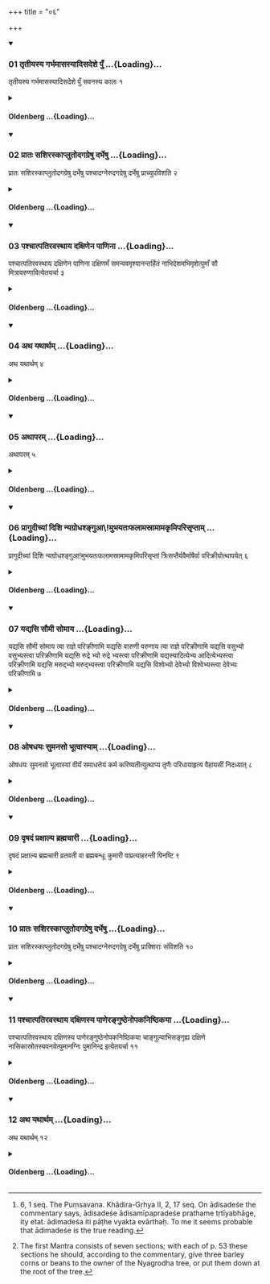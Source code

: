 +++
title = "०६"

+++

<div class="js_include" includetitle="true" newlevelforh1="3" unfilled url="/vedAH_sAma/kauthumam/sUtram/gobhila-gRhyam/vishvAsa-prastutiH/2/06/01_tRtIyasya_garbhamAsasyAdisadeshe_pu.N.md">
<details open><summary><h3>01 तृतीयस्य गर्भमासस्यादिसदेशे पुँ ...{Loading}...</h3></summary>

तृतीयस्य गर्भमासस्यादिसदेशे पुँ सवनस्य कालः १
</details>
</div>
<div class="js_include collapsed" newlevelforh1="4" title="Oldenberg" unfilled url="/vedAH_sAma/kauthumam/sUtram/gobhila-gRhyam/oldenberg/2/06/01_tRtIyasya_garbhamAsasyAdisadeshe_pu.N.md">
<details><summary><h4>Oldenberg ...{Loading}...</h4></summary>

1. [^1]  The beginning of the third month of pregnancy is the time for the Puṃsavana (i.e. the ceremony to secure the birth of a son).


[^1]:  6, 1 seq. The Puṃsavana. Khādira-Gṛhya II, 2, 17 seq. On ādisadeśe the commentary says, ādisadeśe ādisamīpapradeśe prathame tṛtīyabhāge, ity etat. ādimadeśa iti pāṭhe vyakta evārthaḥ. To me it seems probable that ādimadeśe is the true reading.

</details>
</div>
<div class="js_include" includetitle="true" newlevelforh1="3" unfilled url="/vedAH_sAma/kauthumam/sUtram/gobhila-gRhyam/vishvAsa-prastutiH/2/06/02_prAtaH_sashiraskAplutodagagreShu_darbheShu.md">
<details open><summary><h3>02 प्रातः सशिरस्काप्लुतोदगग्रेषु दर्भेषु ...{Loading}...</h3></summary>

प्रातः सशिरस्काप्लुतोदगग्रेषु दर्भेषु पश्चादग्नेरुदगग्रेषु दर्भेषु प्राच्युपविशति २
</details>
</div>
<div class="js_include collapsed" newlevelforh1="4" title="Oldenberg" unfilled url="/vedAH_sAma/kauthumam/sUtram/gobhila-gRhyam/oldenberg/2/06/02_prAtaH_sashiraskAplutodagagreShu_darbheShu.md">
<details><summary><h4>Oldenberg ...{Loading}...</h4></summary>

2. In the morning, after she has been washed, sitting on northward-pointed Darbha grass, (all over her body) including her head, she sits down to the west of the fire on northward-pointed Darbha grass, facing the east.

</details>
</div>
<div class="js_include" includetitle="true" newlevelforh1="3" unfilled url="/vedAH_sAma/kauthumam/sUtram/gobhila-gRhyam/vishvAsa-prastutiH/2/06/03_pashchAtpatiravasthAya_daxiNena_pANinA.md">
<details open><summary><h3>03 पश्चात्पतिरवस्थाय दक्षिणेन पाणिना ...{Loading}...</h3></summary>

पश्चात्पतिरवस्थाय दक्षिणेन पाणिना दक्षिणमँ समन्ववमृश्यानन्तर्हितं नाभिदेशमभिमृशेत्पुमाँ सौ मित्रावरुणावित्येतयर्चा ३
</details>
</div>
<div class="js_include collapsed" newlevelforh1="4" title="Oldenberg" unfilled url="/vedAH_sAma/kauthumam/sUtram/gobhila-gRhyam/oldenberg/2/06/03_pashchAtpatiravasthAya_daxiNena_pANinA.md">
<details><summary><h4>Oldenberg ...{Loading}...</h4></summary>

3. Her husband, standing behind her, should grasp down with his right hand over her right shoulder, and should touch the uncovered place of her navel with the verse, 'The two men, Mitra and Varuṇa' (MB. I, 4, 8).

</details>
</div>
<div class="js_include" includetitle="true" newlevelforh1="3" unfilled url="/vedAH_sAma/kauthumam/sUtram/gobhila-gRhyam/vishvAsa-prastutiH/2/06/04_atha_yathArtham.md">
<details open><summary><h3>04 अथ यथार्थम् ...{Loading}...</h3></summary>

अथ यथार्थम् ४
</details>
</div>
<div class="js_include collapsed" newlevelforh1="4" title="Oldenberg" unfilled url="/vedAH_sAma/kauthumam/sUtram/gobhila-gRhyam/oldenberg/2/06/04_atha_yathArtham.md">
<details><summary><h4>Oldenberg ...{Loading}...</h4></summary>

4. Then they may do what they like.

</details>
</div>
<div class="js_include" includetitle="true" newlevelforh1="3" unfilled url="/vedAH_sAma/kauthumam/sUtram/gobhila-gRhyam/vishvAsa-prastutiH/2/06/05_athAparam.md">
<details open><summary><h3>05 अथापरम् ...{Loading}...</h3></summary>

अथापरम् ५
</details>
</div>
<div class="js_include collapsed" newlevelforh1="4" title="Oldenberg" unfilled url="/vedAH_sAma/kauthumam/sUtram/gobhila-gRhyam/oldenberg/2/06/05_athAparam.md">
<details><summary><h4>Oldenberg ...{Loading}...</h4></summary>

5. Then afterwards (the following ceremony should be performed).

</details>
</div>
<div class="js_include" includetitle="true" newlevelforh1="3" unfilled url="/vedAH_sAma/kauthumam/sUtram/gobhila-gRhyam/vishvAsa-prastutiH/2/06/06_prAgudIchyAM_dishi_nyagrodhashnguAmubhayataHpha.md">
<details open><summary><h3>06 प्रागुदीच्यां दिशि न्यग्रोधश्ङ्गुआ\!मुभयतःफलामस्रामामकृमिपरिसृप्ताम् ...{Loading}...</h3></summary>

प्रागुदीच्यां दिशि न्यग्रोधश्ङ्गुआ\!मुभयतःफलामस्रामामकृमिपरिसृप्तां त्रिःसप्तैर्यवैर्माषैर्वा परिक्रीयोत्थापयेत् ६
</details>
</div>
<div class="js_include collapsed" newlevelforh1="4" title="Oldenberg" unfilled url="/vedAH_sAma/kauthumam/sUtram/gobhila-gRhyam/oldenberg/2/06/06_prAgudIchyAM_dishi_nyagrodhashnguAmubhayataHpha.md">
<details><summary><h4>Oldenberg ...{Loading}...</h4></summary>

6. In a north-easterly direction, having bought for three times seven barley corns or beans a Nyagrodha shoot which. has fruits on both sides, which is not dry and not touched by worms, he should set that up.

</details>
</div>
<div class="js_include" includetitle="true" newlevelforh1="3" unfilled url="/vedAH_sAma/kauthumam/sUtram/gobhila-gRhyam/vishvAsa-prastutiH/2/06/07_yadyasi_saumI_somAya.md">
<details open><summary><h3>07 यद्यसि सौमी सोमाय ...{Loading}...</h3></summary>

यद्यसि सौमी सोमाय त्वा राज्ञे परिक्रीणामि यद्यसि वारुणी वरुणाय त्वा राज्ञे परिक्रीणामि यद्यसि वसुभ्यो वसुभ्यस्त्वा परिक्रीणामि यद्यसि रुद्रे भ्यो रुद्रे भ्यस्त्वा परिक्रीणामि यद्यस्यादित्येभ्य आदित्येभ्यस्त्वा परिक्रीणामि यद्यसि मरुद्भ्यो मरुद्भ्यस्त्वा परिक्रीणामि यद्यसि विश्वेभ्यो देवेभ्यो विश्वेभ्यस्त्वा देवेभ्यः परिक्रीणामि ७
</details>
</div>
<div class="js_include collapsed" newlevelforh1="4" title="Oldenberg" unfilled url="/vedAH_sAma/kauthumam/sUtram/gobhila-gRhyam/oldenberg/2/06/07_yadyasi_saumI_somAya.md">
<details><summary><h4>Oldenberg ...{Loading}...</h4></summary>

7 [^2]  (He buys it with the Mantras):


[^2]:  The first Mantra consists of seven sections; with each of p. 53 these sections he should, according to the commentary, give three barley corns or beans to the owner of the Nyagrodha tree, or put them down at the root of the tree.

'If thou belongest to Soma, I buy thee for the king Soma.

'If thou belongest to Varuṇa, I buy thee for the king Varuṇa.

'If thou belongest to the Vasus, I buy thee for the Vasus.

'If thou belongest to the Rudras, I buy thee for the Rudras.

'If thou belongest to the Ādityas, I buy thee for the Ādityas.

'If thou belongest to the Maruts, I buy thee for the Maruts.

'If thou belongest to the Viśve devās, I buy thee for the Viśve devās.'

</details>
</div>
<div class="js_include" includetitle="true" newlevelforh1="3" unfilled url="/vedAH_sAma/kauthumam/sUtram/gobhila-gRhyam/vishvAsa-prastutiH/2/06/08_oShadhayaH_sumanaso_bhUtvAsyAm.md">
<details open><summary><h3>08 ओषधयः सुमनसो भूत्वास्याम् ...{Loading}...</h3></summary>

ओषधयः सुमनसो भूत्वास्यां वीर्यं समाधत्तेयं कर्म करिष्यतीत्युत्थाप्य तृणैः परिधायाहृत्य वैहायसीं निदध्यात् ८
</details>
</div>
<div class="js_include collapsed" newlevelforh1="4" title="Oldenberg" unfilled url="/vedAH_sAma/kauthumam/sUtram/gobhila-gRhyam/oldenberg/2/06/08_oShadhayaH_sumanaso_bhUtvAsyAm.md">
<details><summary><h4>Oldenberg ...{Loading}...</h4></summary>

8. He should set it up with (the Mantra), 'Ye herbs, being well-minded, bestow strength on this (shoot); for it will do its work.' Then he should put grass around it, should take it, and place it in the open air.

</details>
</div>
<div class="js_include" includetitle="true" newlevelforh1="3" unfilled url="/vedAH_sAma/kauthumam/sUtram/gobhila-gRhyam/vishvAsa-prastutiH/2/06/09_dRShadaM_praxAlya_brahmachArI.md">
<details open><summary><h3>09 दृषदं प्रक्षाल्य ब्रह्मचारी ...{Loading}...</h3></summary>

दृषदं प्रक्षाल्य ब्रह्मचारी व्रतवती वा ब्रह्मबन्धूः कुमारी वाप्रत्याहरन्ती पिनष्टि ९
</details>
</div>
<div class="js_include collapsed" newlevelforh1="4" title="Oldenberg" unfilled url="/vedAH_sAma/kauthumam/sUtram/gobhila-gRhyam/oldenberg/2/06/09_dRShadaM_praxAlya_brahmachArI.md">
<details><summary><h4>Oldenberg ...{Loading}...</h4></summary>

9. Having washed a nether mill-stone, a student or a (wife) addicted (to her husband), a person who is a Brāhmaṇa by birth (only and not by learning), or a girl, pounds (that Nyagrodha shoot) without moving backward (the stone with which she pounds it).

</details>
</div>
<div class="js_include" includetitle="true" newlevelforh1="3" unfilled url="/vedAH_sAma/kauthumam/sUtram/gobhila-gRhyam/vishvAsa-prastutiH/2/06/10_prAtaH_sashiraskAplutodagagreShu_darbheShu.md">
<details open><summary><h3>10 प्रातः सशिरस्काप्लुतोदगग्रेषु दर्भेषु ...{Loading}...</h3></summary>

प्रातः सशिरस्काप्लुतोदगग्रेषु दर्भेषु पश्चादग्नेरुदगग्रेषु दर्भेषु प्राक्शिराः संविशति १०
</details>
</div>
<div class="js_include collapsed" newlevelforh1="4" title="Oldenberg" unfilled url="/vedAH_sAma/kauthumam/sUtram/gobhila-gRhyam/oldenberg/2/06/10_prAtaH_sashiraskAplutodagagreShu_darbheShu.md">
<details><summary><h4>Oldenberg ...{Loading}...</h4></summary>

10. In the morning, after she has been washed, sitting on northward-pointed Darbha grass, (all over her body), including her head, she lies down to the west of the fire on northward-pointed Darbha grass, with her head to the east.

</details>
</div>
<div class="js_include" includetitle="true" newlevelforh1="3" unfilled url="/vedAH_sAma/kauthumam/sUtram/gobhila-gRhyam/vishvAsa-prastutiH/2/06/11_pashchAtpatiravasthAya_daxiNasya_pANeranguShThe.md">
<details open><summary><h3>11 पश्चात्पतिरवस्थाय दक्षिणस्य पाणेरङ्गुष्ठेनोपकनिष्ठिकया ...{Loading}...</h3></summary>

पश्चात्पतिरवस्थाय दक्षिणस्य पाणेरङ्गुष्ठेनोपकनिष्ठिकया चाङ्गुल्याभिसङ्गृह्य दक्षिणे नासिकास्रोतस्यवनयेत्पुमानग्निः पुमानिन्द्र इत्येतयर्चा ११
</details>
</div>
<div class="js_include collapsed" newlevelforh1="4" title="Oldenberg" unfilled url="/vedAH_sAma/kauthumam/sUtram/gobhila-gRhyam/oldenberg/2/06/11_pashchAtpatiravasthAya_daxiNasya_pANeranguShThe.md">
<details><summary><h4>Oldenberg ...{Loading}...</h4></summary>

11. Her husband, standing behind her, should seize (the pounded Nyagrodha shoot) with the thumb and the fourth finger of his right hand, and should insert it into her right nostril with the verse, 'A man is Agni, a man is Indra' (MB. I, 4, 9).

</details>
</div>
<div class="js_include" includetitle="true" newlevelforh1="3" unfilled url="/vedAH_sAma/kauthumam/sUtram/gobhila-gRhyam/vishvAsa-prastutiH/2/06/12_atha_yathArtham.md">
<details open><summary><h3>12 अथ यथार्थम् ...{Loading}...</h3></summary>

अथ यथार्थम् १२
</details>
</div>
<div class="js_include collapsed" newlevelforh1="4" title="Oldenberg" unfilled url="/vedAH_sAma/kauthumam/sUtram/gobhila-gRhyam/oldenberg/2/06/12_atha_yathArtham.md">
<details><summary><h4>Oldenberg ...{Loading}...</h4></summary>

12. Then they should do what they like.

</details>
</div>
